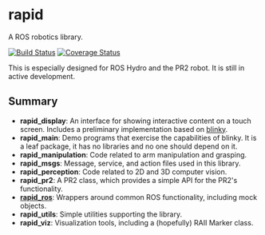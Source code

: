 # rapid
A ROS robotics library.

[![Build Status](https://travis-ci.org/jstnhuang/rapid.svg?branch=master)](https://travis-ci.org/jstnhuang/rapid)
[![Coverage Status](https://coveralls.io/repos/github/jstnhuang/rapid/badge.svg?branch=master)](https://coveralls.io/github/jstnhuang/rapid?branch=master)

This is especially designed for ROS Hydro and the PR2 robot.
It is still in active development.

## Summary
- **rapid_display**:
  An interface for showing interactive content on a touch screen.
  Includes a preliminary implementation based on [blinky](https://github.com/hcrlab/blinky).
- **rapid_main**:
  Demo programs that exercise the capabilities of blinky.
  It is a leaf package, it has no libraries and no one should depend on it.
- **rapid_manipulation**:
  Code related to arm manipulation and grasping.
- **rapid_msgs**:
  Message, service, and action files used in this library.
- **rapid_perception**:
  Code related to 2D and 3D computer vision.
- **rapid_pr2**:
  A PR2 class, which provides a simple API for the PR2's functionality.
- **[rapid_ros](rapid_ros)**:
  Wrappers around common ROS functionality, including mock objects.
- **rapid_utils**:
  Simple utilities supporting the library.
- **rapid_viz**:
  Visualization tools, including a (hopefully) RAII Marker class.
